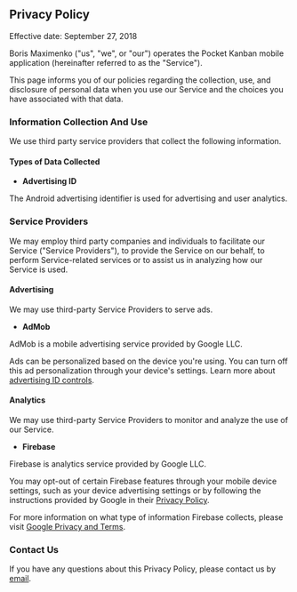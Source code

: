 ## Privacy Policy

Effective date: September 27, 2018

Boris Maximenko ("us", "we", or "our") operates the Pocket Kanban mobile application (hereinafter referred to as the "Service").

This page informs you of our policies regarding the collection, use, and disclosure of personal data when you use our Service and the choices you have associated with that data.

### Information Collection And Use

We use third party service providers that collect the following information.

#### Types of Data Collected

- **Advertising ID**

The Android advertising identifier is used for advertising and user analytics.

### Service Providers

We may employ third party companies and individuals to facilitate our Service ("Service Providers"), to provide the Service on our behalf, to perform Service-related services or to assist us in analyzing how our Service is used.

#### Advertising

We may use third-party Service Providers to serve ads.

- **AdMob**

AdMob is a mobile advertising service provided by Google LLC.

Ads can be personalized based on the device you're using. You can turn off this ad personalization through your device's settings. Learn more about [advertising ID controls](https://support.google.com/googleplay/answer/3405269).
  
#### Analytics

We may use third-party Service Providers to monitor and analyze the use of our Service.

- **Firebase**

Firebase is analytics service provided by Google LLC.

You may opt-out of certain Firebase features through your mobile device settings, such as your device advertising settings or by following the instructions provided by Google in their [Privacy Policy](https://policies.google.com/privacy).

For more information on what type of information Firebase collects, please visit [Google Privacy and Terms](https://policies.google.com/privacy).
  
### Contact Us

If you have any questions about this Privacy Policy, please contact us by [email](mailto:dev.bmax@gmail.com).
